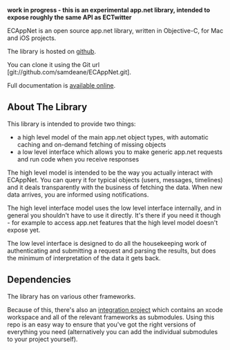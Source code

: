 **work in progress - this is an experimental app.net library, intended to expose roughly the same API as ECTwitter**

ECAppNet is an open source app.net library, written in Objective-C, for Mac and iOS projects.

The library is hosted on [github](http://github.com/elegantchaos/ECAppNet).

You can clone it using the Git url [git://github.com/samdeane/ECAppNet.git].

Full documentation is [available online](http://elegantchaos.github.com/ECAppNet/Documentation).

About The Library
--------------

This library is intended to provide two things:

- a high level model of the main app.net object types, with automatic caching and on-demand fetching of missing objects
- a low level interface which allows you to make generic app.net requests and run code when you receive responses

The high level model is intended to be the way you actually interact with ECAppNet. You can query it for typical objects (users, messages, timelines) and it deals transparently with the business of fetching the data. When new data arrives, you are informed using notifications.

The high level interface model uses the low level interface internally, and in general you shouldn't have to use it directly. It's there if you need it though - for example to access app.net features that the high level model doesn't expose yet.

The low level interface is designed to do all the housekeeping work of authenticating and submitting a request and parsing the results, but does the minimum of interpretation of the data it gets back.


Dependencies
----------------

The library has <Dependencies> on various other frameworks.

Because of this, there's also an [integration project](http://github.com/elegantchaos/ECAppNetIntegration) which contains an xcode workspace and all of the relevant frameworks as submodules. Using this repo is an easy way to ensure that you've got the right versions of everything you need (alternatively you can add the individual submodules to your project yourself).
